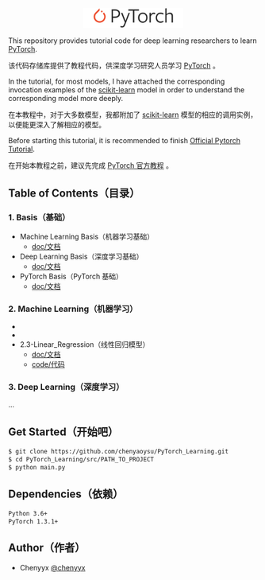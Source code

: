 <p align="center"><img width="40%" src="imgs/pytorch-logo-dark.png" /></p>

This repository provides tutorial code for deep learning researchers to learn [PyTorch](https://github.com/pytorch/pytorch).

该代码存储库提供了教程代码，供深度学习研究人员学习 [PyTorch](https://github.com/pytorch/pytorch) 。

In the tutorial, for most models, I have attached the corresponding invocation examples of the [scikit-learn](https://scikit-learn.org/stable/index.html) model in order to understand the corresponding model more deeply.

在本教程中，对于大多数模型，我都附加了 [scikit-learn](https://scikit-learn.org/stable/index.html) 模型的相应的调用实例，以便能更深入了解相应的模型。

Before starting this tutorial, it is recommended to finish [Official Pytorch Tutorial](https://pytorch.org/tutorials/).

在开始本教程之前，建议先完成 [PyTorch 官方教程](https://pytorch.org/tutorials/) 。


## Table of Contents（目录）

### 1. Basis（基础）
    
* Machine Learning Basis（机器学习基础）
    - [doc/文档]()
* Deep Learning Basis（深度学习基础）
    - [doc/文档]()
* PyTorch Basis（PyTorch 基础）
    - [doc/文档]()

### 2. Machine Learning（机器学习）
    
* []()
* []()
* 2.3-Linear_Regression（线性回归模型）
    - [doc/文档](src/3_linear_regression.ipynb)
    - [code/代码](src/3_linear_regression.py)

### 3. Deep Learning（深度学习）
...



## Get Started（开始吧）

```shell
$ git clone https://github.com/chenyaoysu/PyTorch_Learning.git
$ cd PyTorch_Learning/src/PATH_TO_PROJECT
$ python main.py
```

## Dependencies（依赖）

```
Python 3.6+
PyTorch 1.3.1+
```

## Author（作者）


* Chenyyx [@chenyyx](https://github.com/chenyyx)

